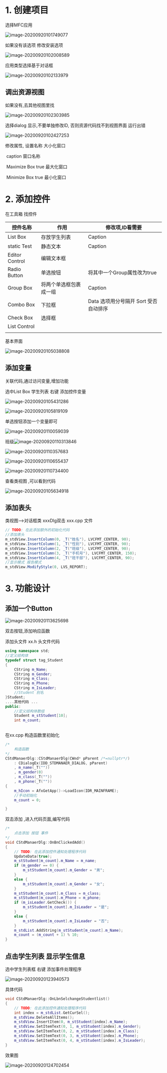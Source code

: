 # 1. 创建项目

选择MFC应用 

![image-20200920101749077](https://raw.githubusercontent.com/kujin521/Typora_images/master/img/image-20200920101749077.png)

 如果没有该选项 修改安装选项

![image-20200920102008589](https://raw.githubusercontent.com/kujin521/Typora_images/master/img/image-20200920102008589.png)

应用类型选择基于对话框

![image-20200920102133979](C:/Users/Administrator/AppData/Roaming/Typora/typora-user-images/image-20200920102133979.png)

## 调出资源视图

如果没有,去其他视图里找

![image-20200920102303985](https://raw.githubusercontent.com/kujin521/Typora_images/master/img/image-20200920102303985.png)

选择dialog 显示,不要单独修改ID, 否则资源代码找不到视图界面 运行出错

![image-20200920102427253](https://raw.githubusercontent.com/kujin521/Typora_images/master/img/image-20200920102427253.png)

修改属性, 设置名称 大小化窗口

​	caption 窗口名称

​	Maximize Box true 最大化窗口

​	Minimize Box true 最小化窗口

# 2. 添加控件

在工具箱 找控件

| 控件名称       | 作用                   | 修改项,ID看需要                       |
| -------------- | ---------------------- | ------------------------------------- |
| List Box       | 存放学生列表           | Caption                               |
| static Test    | 静态文本               | Caption                               |
| Editor Control | 编辑文本框             |                                       |
| Radio Button   | 单选按钮               | 将其中一个Group属性改为true           |
| Group Box      | 将两个单选框包裹成一组 | Caption                               |
| Combo Box      | 下拉框                 | Data 选项用分号隔开 Sort 受否自动排序 |
| Check Box      | 选择框                 |                                       |
| List Control   |                        |                                       |
|                |                        |                                       |

基本界面

![image-20200920105038808](C:/Users/Administrator/AppData/Roaming/Typora/typora-user-images/image-20200920105038808.png)

## 添加变量

关联代码,通过访问变量,增加功能

选中List Box 学生列表 右键 添加控件变量

![image-20200920105431286](https://raw.githubusercontent.com/kujin521/Typora_images/master/img/image-20200920105431286.png)

![image-20200920105819109](https://raw.githubusercontent.com/kujin521/Typora_images/master/img/image-20200920105819109.png)

单选按钮添加一个变量即可

![image-20200920110059039](C:/Users/Administrator/AppData/Roaming/Typora/typora-user-images/image-20200920110059039.png)

班级![image-20200920110313846](https://raw.githubusercontent.com/kujin521/Typora_images/master/img/image-20200920110313846.png)

![image-20200920110357683](C:/Users/Administrator/AppData/Roaming/Typora/typora-user-images/image-20200920110357683.png)

![image-20200920110655437](https://raw.githubusercontent.com/kujin521/Typora_images/master/img/image-20200920110655437.png)

![image-20200920110734400](https://raw.githubusercontent.com/kujin521/Typora_images/master/img/image-20200920110734400.png)

查看类视图 ,可以看到代码

![image-20200920105634918](C:/Users/Administrator/AppData/Roaming/Typora/typora-user-images/image-20200920105634918.png)

## 添加表头

类视图–>对话框类 xxxDlg双击 xxx.cpp 文件

```c#
// TODO: 在此添加额外的初始化代码
//添加表头
m_stdView.InsertColumn(0, _T("姓名"), LVCFMT_CENTER, 90);
m_stdView.InsertColumn(1, _T("性别"), LVCFMT_CENTER, 90);
m_stdView.InsertColumn(2, _T("班级"), LVCFMT_CENTER, 90);
m_stdView.InsertColumn(3, _T("手机号"), LVCFMT_CENTER, 150);
m_stdView.InsertColumn(4, _T("班干部"), LVCFMT_CENTER, 90);
//显示模式 报告模式
m_stdView.ModifyStyle(0, LVS_REPORT);
```
# 3. 功能设计

## 添加一个Button

![image-20200920113625698](https://raw.githubusercontent.com/kujin521/Typora_images/master/img/image-20200920113625698.png)	

双击按钮,添加响应函数

添加头文件 xx.h 头文件代码

```c++
using namespace std;
//定义结构体
typedef struct tag_Student 
{
	CString m_Name;
	CString m_Gender;
	CString m_Class;
	CString m_Phone;
	CString m_IsLeader;
	//Student 别名
}Student;
....其他代码 ...
public:
	//定义结构体数组
	Student m_stStudent[10];
	int m_count;
    
```

在xx.cpp 构造函数里初始化

```c++
/*
	构造函数
*/
CStdManaerDlg::CStdManaerDlg(CWnd* pParent /*=nullptr*/)
	: CDialogEx(IDD_STDMANAER_DIALOG, pParent)
	, m_name(_T(""))
	, m_gender(0)
	, m_class(_T(""))
	, m_phone(_T(""))
{
	m_hIcon = AfxGetApp()->LoadIcon(IDR_MAINFRAME);
	//手动初始化
	m_count = 0;

}
```

双击添加 ,进入代码页面,编写代码

```c++
/*
	点击添加 按钮 事件
*/
void CStdManaerDlg::OnBnClickedAdd()
{
	// TODO: 在此添加控件通知处理程序代码
	UpdateData(true);
	m_stStudent[m_count].m_Name = m_name;
	if (m_gender == 0) {
		m_stStudent[m_count].m_Gender = "男";
	}
	else {
		m_stStudent[m_count].m_Gender = "女";
	}
	m_stStudent[m_count].m_Class = m_class;
	m_stStudent[m_count].m_Phone = m_phone;
	if (m_isLeader.GetCheck()) {
		m_stStudent[m_count].m_IsLeader = "是";
	}
	else {
		m_stStudent[m_count].m_IsLeader = "否";
	}
	m_stdList.AddString(m_stStudent[m_count].m_Name);
	m_count = (m_count + 1) % 10;
}
```

## 点击学生列表 显示学生信息

选中学生列表框 右键 添加事件处理程序

![image-20200920123940573](C:/Users/Administrator/AppData/Roaming/Typora/typora-user-images/image-20200920123940573.png)

具体代码

```c++
void CStdManaerDlg::OnLbnSelchangeStudentlist()
{
	// TODO: 在此添加控件通知处理程序代码
	int index = m_stdList.GetCurSel();
	m_stdView.DeleteAllItems();
	m_stdView.InsertItem(0, m_stStudent[index].m_Name);
	m_stdView.SetItemText(0, 1, m_stStudent[index].m_Gender);
	m_stdView.SetItemText(0, 2, m_stStudent[index].m_Class);
	m_stdView.SetItemText(0, 3, m_stStudent[index].m_Phone);
	m_stdView.SetItemText(0, 4, m_stStudent[index].m_IsLeader);
}
```

效果图

![image-20200920124702454](C:/Users/Administrator/AppData/Roaming/Typora/typora-user-images/image-20200920124702454.png)